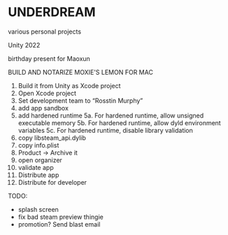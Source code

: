 # UNDERDREAM

various personal projects

Unity 2022

birthday present for Maoxun 

BUILD AND NOTARIZE MOXIE'S LEMON FOR MAC
1. Build it from Unity as Xcode project
2. Open Xcode project
3. Set development team to “Rosstin Murphy”
4. add app sandbox
5. add hardened runtime
5a. For hardened runtime, allow unsigned executable memory
5b. For hardened runtime, allow dyld environment variables
5c. For hardened runtime, disable library validation
6. copy libsteam_api.dylib
7. copy info.plist
9. Product -> Archive it
10. open organizer
11. validate app
12. Distribute app
13. Distribute for developer 

TODO:
 - splash screen
 - fix bad steam preview thingie
 - promotion? Send blast email
